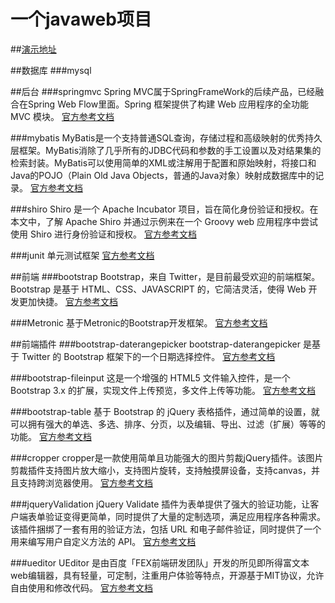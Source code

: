 # 一个javaweb项目

##[演示地址](http://112.74.212.29:8080/wuhn01)

##数据库
###mysql

##后台
###springmvc
Spring MVC属于SpringFrameWork的后续产品，已经融合在Spring Web Flow里面。Spring 框架提供了构建 Web 应用程序的全功能 MVC 模块。
[官方参考文档](https://spring.io/)

###mybatis
MyBatis是一个支持普通SQL查询，存储过程和高级映射的优秀持久层框架。MyBatis消除了几乎所有的JDBC代码和参数的手工设置以及对结果集的检索封装。MyBatis可以使用简单的XML或注解用于配置和原始映射，将接口和Java的POJO（Plain Old Java Objects，普通的Java对象）映射成数据库中的记录。
[官方参考文档](https://github.com/mybatis/mybatis-3)

###shiro
Shiro 是一个 Apache Incubator 项目，旨在简化身份验证和授权。在本文中，了解 Apache Shiro 并通过示例来在一个 Groovy web 应用程序中尝试使用 Shiro 进行身份验证和授权。
[官方参考文档](http://shiro.apache.org/)

###junit 
单元测试框架
[官方参考文档](http://junit.org/junit4/)

##前端
###bootstrap
Bootstrap，来自 Twitter，是目前最受欢迎的前端框架。Bootstrap 是基于 HTML、CSS、JAVASCRIPT 的，它简洁灵活，使得 Web 开发更加快捷。
[官方参考文档](http://www.bootcss.com/)

###Metronic
基于Metronic的Bootstrap开发框架。
[官方参考文档](http://themeforest.net/item/metronic-responsive-admin-dashboard-template/4021469)

##前端插件
###bootstrap-daterangepicker
bootstrap-daterangepicker 是基于 Twitter 的 Bootstrap 框架下的一个日期选择控件。
[官方参考文档](https://github.com/dangrossman/bootstrap-daterangepicker)

###bootstrap-fileinput
这是一个增强的 HTML5 文件输入控件，是一个 Bootstrap 3.x 的扩展，实现文件上传预览，多文件上传等功能。
[官方参考文档](https://github.com/kartik-v/bootstrap-fileinput)

###bootstrap-table
基于 Bootstrap 的 jQuery 表格插件，通过简单的设置，就可以拥有强大的单选、多选、排序、分页，以及编辑、导出、过滤（扩展）等等的功能。
[官方参考文档](http://bootstrap-table.wenzhixin.net.cn/)

###cropper
cropper是一款使用简单且功能强大的图片剪裁jQuery插件。该图片剪裁插件支持图片放大缩小，支持图片旋转，支持触摸屏设备，支持canvas，并且支持跨浏览器使用。
[官方参考文档](https://github.com/fengyuanchen/cropper)

###jqueryValidation
jQuery Validate 插件为表单提供了强大的验证功能，让客户端表单验证变得更简单，同时提供了大量的定制选项，满足应用程序各种需求。该插件捆绑了一套有用的验证方法，包括 URL 和电子邮件验证，同时提供了一个用来编写用户自定义方法的 API。
[官方参考文档](https://jqueryvalidation.org/)

###ueditor
UEditor 是由百度「FEX前端研发团队」开发的所见即所得富文本web编辑器，具有轻量，可定制，注重用户体验等特点，开源基于MIT协议，允许自由使用和修改代码。
[官方参考文档](http://ueditor.baidu.com/website/index.html)

